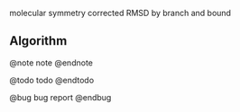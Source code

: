 molecular symmetry corrected RMSD by branch and bound

## Algorithm

@note
note
@endnote

@todo
todo
@endtodo

@bug
bug report
@endbug

